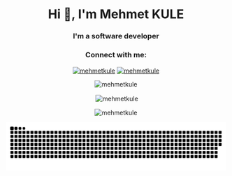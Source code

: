 <h1 align="center">Hi 👋, I'm Mehmet KULE</h1>
<h3 align="center">I'm a software developer</h3>

<h3 align="center">Connect with me:</h3>
<p align="center">
<a href="https://linkedin.com/in/mehmetkule" target="blank"><img align="center" src="https://raw.githubusercontent.com/rahuldkjain/github-profile-readme-generator/master/src/images/icons/Social/linked-in-alt.svg" alt="mehmetkule" height="30" width="40" /></a>
<a href="https://www.hackerrank.com/mehmetkule" target="blank"><img align="center" src="https://raw.githubusercontent.com/rahuldkjain/github-profile-readme-generator/master/src/images/icons/Social/hackerrank.svg" alt="mehmetkule" height="30" width="40" /></a>
</p>

<p align="center"><img  src="https://github-readme-stats.vercel.app/api/top-langs?username=mehmetkule&show_icons=true&locale=en&layout=compact" alt="mehmetkule" /></p>

<p align="center">&nbsp;<img align="center" src="https://github-readme-stats.vercel.app/api?username=mehmetkule&show_icons=true&locale=en" alt="mehmetkule" /></p>

<p align="center"><img align="center" src="https://github-readme-streak-stats.herokuapp.com/?user=mehmetkule&" alt="mehmetkule" /></p>
<img src="https://github.com/mehmetkule/mehmetkule/blob/master/github-user-contribution%20(1).svg" alt="Snake animation" style="max-width: 100%;">
